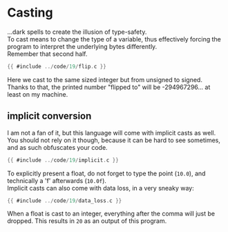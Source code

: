 # Casting

...dark spells to create the illusion of type-safety.  
To cast means to change the type of a variable, thus effectively forcing the
program to interpret the underlying bytes differently.  
Remember that second half.  

```c
{{ #include ../code/19/flip.c }}
```

Here we cast to the same sized integer but from unsigned to signed. Thanks to
that, the printed number "flipped to" will be -294967296... at least on my
machine.  

## implicit conversion

I am not a fan of it, but this language will come with implicit casts as well.
You should not rely on it though, because it can be hard to see sometimes,
and as such obfuscates your code.  

```c
{{ #include ../code/19/implicit.c }}
```

To explicitly present a float, do not forget to type the point (`10.0`), and
technically a 'f' afterwards (`10.0f`).  
Implicit casts can also come with data loss, in a very sneaky way:  

```c
{{ #include ../code/19/data_loss.c }}
```

When a float is cast to an integer, everything after the comma will just be
dropped. This results in `20` as an output of this program.  
